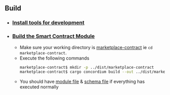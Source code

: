 ## Build
- ### [Install tools for development](https://developer.concordium.software/en/mainnet/smart-contracts/guides/setup-tools.html#setup-tools)
- ### [Build the Smart Contract Module](https://developer.concordium.software/en/mainnet/smart-contracts/guides/compile-module.html)
    - Make sure your working directory is [marketplace-contract](./) ie `cd marketplace-contract`.
    - Execute the following commands
        ```bash
        marketplace-contract$ mkdir -p ../dist/marketplace-contract
        marketplace-contract$ cargo concordium build --out ../dist/marketplace-contract/module.wasm --schema-out ../dist/marketplace-contract/schema.bin
        ```
    - You should have [module file](../dist/marketplace-contract/schema.bin) & [schema file](../dist/marketplace-contract/schema.bin) if everything has executed normally
